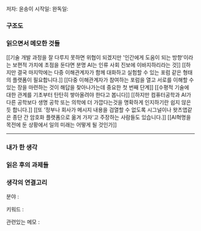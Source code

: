 저자: 윤송이
시작일:
완독일:

### 구조도


### 읽으면서 메모한 것들
[[기술 개발 과정을 잘 다루지 못하면 위협이 되겠지만 '인간에게 도움이 되는 방향'이라는 보편적 가치에 초점을 둔다면 분명 AI는 인류 사회 진보에 이바지하리라는 것]]
[[하지만 결국 마지막에는 다중 이해관계자가 함께 대화하고 실험할 수 있는 포럼 같은 형태의 플랫폼이 필요합니다.]]
[[다중 이해관계자가 참여하는 포럼을 열고 서로를 이해할 수 있는 장을 마련하는 것이 해답을 찾아나가는데 중요한 첫 번째 단계]]
[[수평적 기술에 대한 관계를 기초부터 탄탄히 쌓아올려야 한다고 봅니다]]
[[하지만 컴퓨터공학과 AI가 다른 공학보다 생명 공학 또는 의학에 더 가깝다는것을 명확하게 인지하기란 쉽지 않은 듯 합니다.]]
[[또 '정부나 회사가 메시지 내용을 검열할 수 없도록 시그널이나 왓츠앱같은 종단 간 암호화 플랫폼으로 옮겨 가자'고 주장하는 사람들도 있습니다.]]
[[AI혁명을 목전에 둔 상황에서 일의 미래는 어떻게 될 것인가]]


---
### 내가 한 생각


### 읽은 후의 과제들


### 생각의 연결고리
분야 : 

키워드 : 

관련있는 메모 : 